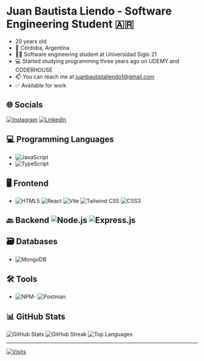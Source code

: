 # Juan Bautista Liendo - Software Engineering Student 🇦🇷

- 20 years old
- 📍 Córdoba, Argentina
- 👨‍💻 Software engineering student at Universidad Siglo 21
- 💻 Started studying programming three years ago on UDEMY and CODERHOUSE
- 📫 You can reach me at juanbautistaliendo1@gmail.com
- ✅ Available for work

## 🌐 Socials
[![Instagram](https://img.shields.io/badge/Instagram-%23E4405F.svg?logo=Instagram&logoColor=white)](https://instagram.com/bautiliendo)
[![LinkedIn](https://img.shields.io/badge/LinkedIn-%230077B5.svg?logo=linkedin&logoColor=white)](https://linkedin.com/in/https://www.linkedin.com/in/bauti-liendo/)

## 💻 Programming Languages
- ![JavaScript](https://img.shields.io/badge/JavaScript-%23323330.svg?style=for-the-badge&logo=javascript&logoColor=%23F7DF1E)
- ![TypeScript](https://img.shields.io/badge/TypeScript-%23007ACC.svg?style=for-the-badge&logo=typescript&logoColor=white)

## 🖥️ Frontend
- ![HTML5](https://img.shields.io/badge/HTML5-%23E34F26.svg?style=for-the-badge&logo=html5&logoColor=white) ![React](https://img.shields.io/badge/React-%2320232a.svg?style=for-the-badge&logo=react&logoColor=%2361DAFB) ![Vite](https://img.shields.io/badge/Vite-%23646CFF.svg?style=for-the-badge&logo=vite&logoColor=white) ![Tailwind CSS](https://img.shields.io/badge/Tailwind_CSS-%2338B2AC.svg?style=for-the-badge&logo=tailwind-css&logoColor=white) ![CSS3](https://img.shields.io/badge/CSS3-%231572B6.svg?style=for-the-badge&logo=css3&logoColor=white)

## 🔙 Backend ![Node.js](https://img.shields.io/badge/Node.js-6DA55F?style=for-the-badge&logo=node.js&logoColor=white) ![Express.js](https://img.shields.io/badge/Express.js-%23404d59.svg?style=for-the-badge&logo=express&logoColor=%2361DAFB)

## 🗃️ Databases
- ![MongoDB](https://img.shields.io/badge/MongoDB-%234ea94b.svg?style=for-the-badge&logo=mongodb&logoColor=white)

## 🛠️ Tools
- ![NPM](https://img.shields.io/badge/NPM-%23CB3837.svg?style=for-the-badge&logo=npm&logoColor=white)- ![Postman](https://img.shields.io/badge/Postman-FF6C37?style=for-the-badge&logo=postman&logoColor=white)

## 📊 GitHub Stats
![GitHub Stats](https://github-readme-stats.vercel.app/api?username=bautiliendo&theme=dark&hide_border=false&include_all_commits=true&count_private=true)
![GitHub Streak](https://github-readme-streak-stats.herokuapp.com/?user=bautiliendo&theme=dark&hide_border=false)
![Top Languages](https://github-readme-stats.vercel.app/api/top-langs/?username=bautiliendo&theme=dark&hide_border=false&include_all_commits=true&count_private=true&layout=compact)

---
[![Visits](https://visitcount.itsvg.in/api?id=bautiliendo&icon=0&color=0)](https://visitcount.itsvg.in)
